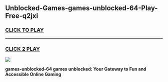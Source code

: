 
## Unblocked-Games-games-unblocked-64-Play-Free-q2jxi
<h3>
<a href="https://premium76.site?title=games-unblocked-64&ref=18A1">CLICK TO PLAY</a></h3>
<hr>

<h3>
<a href="https://premium76.site?title=games-unblocked-64&ref=18A1">CLICK 2 PLAY</a>
  
</h3>

<a href="https://premium76.site?title=games-unblocked-64&ref=18A1"><img src="https://clearcache.store/games.png"></a>


**games-unblocked-64 games unblocked: Your Gateway to Fun and Accessible Online Gaming**
